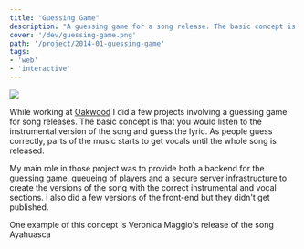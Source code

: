 ```yaml
---
title: "Guessing Game"
description: "A guessing game for a song release. The basic concept is to listen the instrumental version of the song and guess the lyric."
cover: '/dev/guessing-game.png'
path: '/project/2014-01-guessing-game'
tags:
- 'web'
- 'interactive'
---
```


![](./dev/guessing-game.png)

While working at [Oakwood](http://oakwood.se/) I did a few projects involving a guessing game for song releases. The basic concept is that you would listen to the instrumental version of the song and guess the lyric. As people guess correctly, parts of the music starts to get vocals until the whole song is released.

My main role in those project was to provide both a backend for the guessing game, queueing of players and a secure server infrastructure to create the versions of the song with the correct instrumental and vocal sections. I also did a few versions of the front-end but they didn't get published.

One example of this concept is Veronica Maggio's release of the song Ayahuasca
